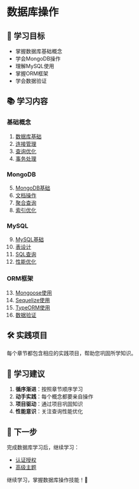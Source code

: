 # 数据库操作

## 🎯 学习目标

- 掌握数据库基础概念
- 学会MongoDB操作
- 理解MySQL使用
- 掌握ORM框架
- 学会数据验证

## 📚 学习内容

### 基础概念

1. [数据库基础](./database-basics.md)
2. [连接管理](./connection-management.md)
3. [查询优化](./query-optimization.md)
4. [事务处理](./transactions.md)

### MongoDB

5. [MongoDB基础](./mongodb-basics.md)
6. [文档操作](./document-operations.md)
7. [聚合查询](./aggregation.md)
8. [索引优化](./indexing.md)

### MySQL

9. [MySQL基础](./mysql-basics.md)
10. [表设计](./table-design.md)
11. [SQL查询](./sql-queries.md)
12. [性能优化](./performance.md)

### ORM框架

13. [Mongoose使用](./mongoose.md)
14. [Sequelize使用](./sequelize.md)
15. [TypeORM使用](./typeorm.md)
16. [数据验证](./validation.md)

## 🛠️ 实践项目

每个章节都包含相应的实践项目，帮助您巩固所学知识。

## 📝 学习建议

1. **循序渐进**：按照章节顺序学习
2. **动手实践**：每个概念都要亲自操作
3. **项目驱动**：通过项目巩固知识
4. **性能意识**：关注查询性能优化

## 🔗 下一步

完成数据库学习后，继续学习：

- [认证授权](../04-auth/README.md)
- [高级主题](../05-advanced/advanced/README.md)

继续学习，掌握数据库操作技能！🚀
